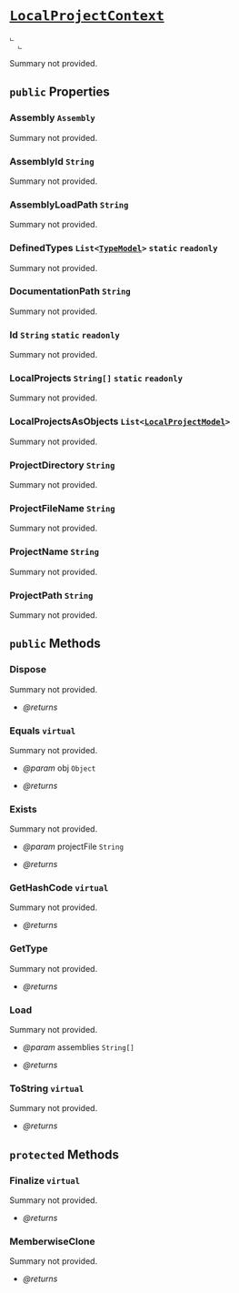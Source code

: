 # <code><a href="LocalProjectContext.md">LocalProjectContext</a></code>

```
ட 
  ட 
```

Summary not provided.

## `public` Properties

### Assembly <code><span title="undefined">Assembly</span></code>

Summary not provided.

### AssemblyId <code><span title="undefined">String</span></code>

Summary not provided.

### AssemblyLoadPath <code><span title="undefined">String</span></code>

Summary not provided.

### DefinedTypes <code><span title="undefined">List</span><<a href="..\Models\Language\TypeModel.md">TypeModel</a>></code> `static` `readonly`

Summary not provided.

### DocumentationPath <code><span title="undefined">String</span></code>

Summary not provided.

### Id <code><span title="undefined">String</span></code> `static` `readonly`

Summary not provided.

### LocalProjects <code><span title="undefined">String[]</span></code> `static` `readonly`

Summary not provided.

### LocalProjectsAsObjects <code><span title="undefined">List</span><<a href="..\Models\LocalProjectModel.md">LocalProjectModel</a>></code>

Summary not provided.

### ProjectDirectory <code><span title="undefined">String</span></code>

Summary not provided.

### ProjectFileName <code><span title="undefined">String</span></code>

Summary not provided.

### ProjectName <code><span title="undefined">String</span></code>

Summary not provided.

### ProjectPath <code><span title="undefined">String</span></code>

Summary not provided.



## `public` Methods

### Dispose

Summary not provided.

- *@returns* 

### Equals `virtual`

Summary not provided.

- *@param* obj <code><span title="undefined">Object</span></code>

- *@returns* 

### Exists

Summary not provided.

- *@param* projectFile <code><span title="undefined">String</span></code>

- *@returns* 

### GetHashCode `virtual`

Summary not provided.

- *@returns* 

### GetType

Summary not provided.

- *@returns* 

### Load

Summary not provided.

- *@param* assemblies <code><span title="undefined">String[]</span></code>

- *@returns* 

### ToString `virtual`

Summary not provided.

- *@returns* 

## `protected` Methods

### Finalize `virtual`

Summary not provided.

- *@returns* 

### MemberwiseClone

Summary not provided.

- *@returns* 